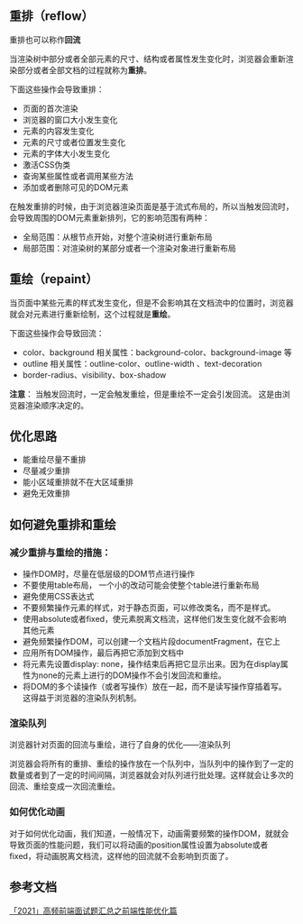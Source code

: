 ## 重排（reflow）
重排也可以称作**回流**

当渲染树中部分或者全部元素的尺寸、结构或者属性发生变化时，浏览器会重新渲染部分或者全部文档的过程就称为**重排**。

下面这些操作会导致重排：

- 页面的首次渲染
- 浏览器的窗口大小发生变化
- 元素的内容发生变化
- 元素的尺寸或者位置发生变化
- 元素的字体大小发生变化
- 激活CSS伪类
- 查询某些属性或者调用某些方法
- 添加或者删除可见的DOM元素

在触发重排的时候，由于浏览器渲染页面是基于流式布局的，所以当触发回流时，会导致周围的DOM元素重新排列，它的影响范围有两种：

- 全局范围：从根节点开始，对整个渲染树进行重新布局
- 局部范围：对渲染树的某部分或者一个渲染对象进行重新布局


## 重绘（repaint）

当页面中某些元素的样式发生变化，但是不会影响其在文档流中的位置时，浏览器就会对元素进行重新绘制，这个过程就是**重绘**。

下面这些操作会导致回流：
- color、background 相关属性：background-color、background-image 等
- outline 相关属性：outline-color、outline-width 、text-decoration
- border-radius、visibility、box-shadow

**注意**： 当触发回流时，一定会触发重绘，但是重绘不一定会引发回流。
这是由浏览器渲染顺序决定的。


## 优化思路
- 能重绘尽量不重排
- 尽量减少重排
- 能小区域重排就不在大区域重排
- 避免无效重排

## 如何避免重排和重绘
### 减少重排与重绘的措施：

- 操作DOM时，尽量在低层级的DOM节点进行操作
- 不要使用table布局， 一个小的改动可能会使整个table进行重新布局
- 避免使用CSS表达式
- 不要频繁操作元素的样式，对于静态页面，可以修改类名，而不是样式。
- 使用absolute或者fixed，使元素脱离文档流，这样他们发生变化就不会影响其他元素
- 避免频繁操作DOM，可以创建一个文档片段documentFragment，在它上
- 应用所有DOM操作，最后再把它添加到文档中
- 将元素先设置display: none，操作结束后再把它显示出来。因为在display属性为none的元素上进行的DOM操作不会引发回流和重绘。
- 将DOM的多个读操作（或者写操作）放在一起，而不是读写操作穿插着写。这得益于浏览器的渲染队列机制。

### 渲染队列
浏览器针对页面的回流与重绘，进行了自身的优化——渲染队列

浏览器会将所有的重排、重绘的操作放在一个队列中，当队列中的操作到了一定的数量或者到了一定的时间间隔，浏览器就会对队列进行批处理。这样就会让多次的回流、重绘变成一次回流重绘。

### 如何优化动画
对于如何优化动画，我们知道，一般情况下，动画需要频繁的操作DOM，就就会导致页面的性能问题，我们可以将动画的position属性设置为absolute或者fixed，将动画脱离文档流，这样他的回流就不会影响到页面了。

## 参考文档
[「2021」高频前端面试题汇总之前端性能优化篇](https://juejin.cn/post/6941278592215515143#heading-12)